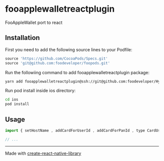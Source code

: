 # fooapplewalletreactplugin

FooAppleWallet port to react

## Installation

First you need to add the following source lines to your Podfile:

```ruby
source 'https://github.com/CocoaPods/Specs.git'
source 'git@github.com:foodeveloper/foopods.git'
```

Run the followiing command to add fooapplewalletreactplugin package:

```sh
yarn add fooapplewalletreactplugin@ssh://git@github.com:foodeveloper/Hybrid-React-Plugin-Foo-Inapp-Provisioning.git
```

Run pod install inside ios directory:

```sh
cd ios
pod install
```

## Usage

```js
import { setHostName , addCardForUserId , addCardForPanId , type CardUserIdDetails, type CardPanIdDetails, deviceSupportsAppleWallet  } from 'fooapplewalletreactplugin';

// ...
```


---

Made with [create-react-native-library](https://github.com/callstack/react-native-builder-bob)
